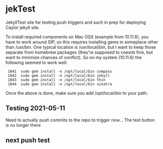 # jekTest
JekyllTest site for testing push triggers and such in prep for deploying Caylor jekyll site.

To install required components on Mac OSX (example from 10.11.6), you have to work around
SIP, so this requires installing gems in someplace other than /usr/bin.  One typical location is
/usr/local/bin, but I want to keep those separate from homebrew packages (they're supposed to coexist fine, but want to minimize chances of conflict).  So on my system (10.11.6) the following seemed to work well:
``` sudo mkdir -p /opt/local/bin
 1841  sudo gem install -n /opt/local/bin compass
 1842  sudo gem install -n /opt/local/bin jekyll
 1843  sudo gem install -n /opt/local/bin thin
 1844  sudo gem install -n /opt/local/bin sinatra
```
 Once the above is done, make sure you add /opt/local/bin to your path.

## Testing 2021-05-11
Need to actually push commits to the repo to trigger now...  The test button is no longer there

## next push test
